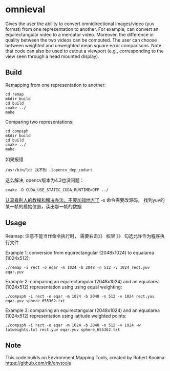 # omnieval
Gives the user the ability to convert omnidirectional images/video (yuv format) from one representation to another. For example, can convert an equirectangular video to a mercator video. Moreover, the difference in quality between the two videos can be computed. The user can choose between weighted and unweighted mean square error comparisons. Note that code can also be used to cutout a viewport (e.g., corresponding to the view seen through a head mounted display). 

Build
--------------
Remapping from one representation to another:
```
cd remap
mkdir build
cd build
cmake ../
make
```
Comparing two representations:
```
cd compsph
mkdir build
cd build
cmake ../
make
```
如果报错
```
/usr/bin/ld: 找不到 -lopencv_dep_cudart
```
这么解决, opencv版本为4.3也没问题：
```
cmake -D CUDA_USE_STATIC_CUDA_RUNTIME=OFF ../
```
[认真看别人的教程和解决办法，不要加错地方了](https://github.com/opencv/opencv/issues/6542)
-s 命令需要改源码， 找到yuv的某一帧的启始位置，读出那一帧的数据

Usage
--------------
Reamap: 注意不能当作命令执行时， 需要右击》》 权限 》》 勾选允许作为程序执行文件


Example 1: conversion from equirectangular (2048x1024) to equalarea (1024x512):
```
./remap -i rect -o eqar -m 1024 -b 2048 -n 512 -v 1024 rect.yuv eqar.yuv
```

Example 2: comparing an equirectangular (2048x1024) and an equalarea (1024x512) representation using using equal weighting:
```
./compsph -i rect -o eqar -m 1024 -b 2048 -n 512 -v 1024 rect.yuv eqar.yuv sphere_655362.txt
```

Example 3: comparing an equirectangular (2048x1024) and an equalarea (1024x512) representation using latitude weighted points:
```
./compsph -i rect -o eqar -m 1024 -b 2048 -n 512 -v 1024 -w latweights.txt rect.yuv eqar.yuv sphere_655362.txt
```

Note
--------------
This code builds on Environment Mapping Tools, created by Robert Kooima: https://github.com/rlk/envtools
